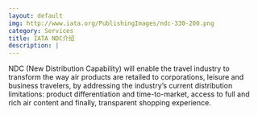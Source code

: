 ```yaml
---
layout: default
img: http://www.iata.org/PublishingImages/ndc-330-200.png
category: Services
title: IATA NDC介绍
description: |
---
```

NDC (New Distribution Capability) will enable the travel industry to transform the way air products are retailed to corporations, leisure and business travelers, by addressing the industry’s current distribution limitations: product differentiation and time-to-market, access to full and rich air content and finally, transparent shopping experience.